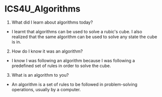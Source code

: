# ICS4U_Algorithms

1. What did I learn about algorithms today?
- I learnt that algorithms can be used to solve a rubic's cube. I also realized that the same algorithm can be used to solve any state the cube is in.

2. How do I know it was an algorithm?
- I know I was following an algorithm because I was following a predefined set of rules in order to solve the cube.

3. What is an algorithm to you?
- An algorithm is a set of rules to be followed in problem-solving operations, usually by a computer.
